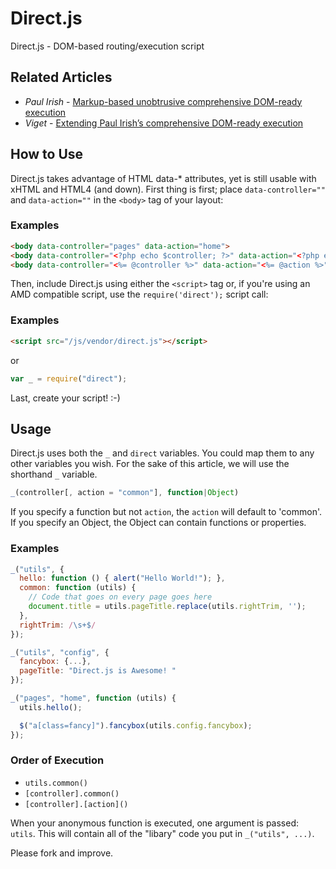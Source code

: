 # Direct.js

Direct.js - DOM-based routing/execution script

## Related Articles
* _Paul Irish_ - [Markup-based unobtrusive comprehensive DOM-ready execution](http://paulirish.com/2009/markup-based-unobtrusive-comprehensive-dom-ready-execution/)
* _Viget_ - [Extending Paul Irish’s comprehensive DOM-ready execution](http://viget.com/inspire/extending-paul-irishs-comprehensive-dom-ready-execution)

## How to Use
Direct.js takes advantage of HTML data-* attributes, yet is still usable with xHTML and HTML4 (and down). First thing is first; place `data-controller=""` and `data-action=""` in the `<body>` tag of your layout:

### Examples
```html
<body data-controller="pages" data-action="home">
<body data-controller="<?php echo $controller; ?>" data-action="<?php echo $action; ?>">
<body data-controller="<%= @controller %>" data-action="<%= @action %>">
```

Then, include Direct.js using either the `<script>` tag or, if you're using an AMD compatible script, use the `require('direct');` script call:

### Examples
```html
<script src="/js/vendor/direct.js"></script>
```
or
```javascript
var _ = require("direct");
```

Last, create your script! :-)

## Usage
Direct.js uses both the `_` and `direct` variables. You could map them to any other variables you wish. For the sake of this article, we will use the shorthand `_` variable.

```javascript
_(controller[, action = "common"], function|Object)
```

If you specify a function but not `action`, the `action` will default to 'common'. If you specify an Object, the Object can contain functions or properties.

### Examples
```javascript
_("utils", {
  hello: function () { alert("Hello World!"); },
  common: function (utils) {
    // Code that goes on every page goes here
    document.title = utils.pageTitle.replace(utils.rightTrim, '');
  },
  rightTrim: /\s+$/
});

_("utils", "config", {
  fancybox: {...},
  pageTitle: "Direct.js is Awesome! "
});

_("pages", "home", function (utils) {
  utils.hello();

  $("a[class=fancy]").fancybox(utils.config.fancybox);
});
```

### Order of Execution
* `utils.common()`
* `[controller].common()`
* `[controller].[action]()`

When your anonymous function is executed, one argument is passed: `utils`. This will contain all of the "libary" code you put in `_("utils", ...)`.

Please fork and improve.